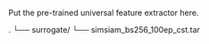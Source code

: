 Put the pre-trained universal feature extractor here.

.
└── surrogate/
    └── simsiam_bs256_100ep_cst.tar